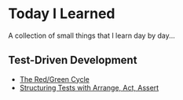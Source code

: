 # Today I Learned

A collection of small things that I learn day by day...

## Test-Driven Development
- [The Red/Green Cycle](TDD/The-Red-Green-Cycle.md) 
- [Structuring Tests with Arrange, Act, Assert](TDD/Arrange-Act-Assert.md)